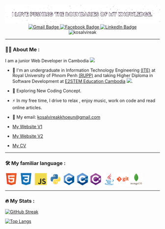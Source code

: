 <div id="header" align="center">
  <div id="badges">
  <img src="I-Love-pushing-the-boundaries-7-23-2022 (1).gif"/><br>
    <a href="mailto:virakvary@gmail.com" target="_blank" align="center">
       <img src="https://img.shields.io/badge/Gmail-blue?style=for-the-badge&logo=gmail&logoColor=white" alt="Gmail Badge" />
    </a>
    <a href="https://www.facebook.com/kosalvireak43/" target="_blank" align="center">
       <img src="https://img.shields.io/badge/Facebook-blue?style=for-the-badge&logo=facebook&logoColor=white" alt="Facebook Badge"/>
    </a>
    <a href="https://www.linkedin.com/in/khoeun-kosalvireak-0619b2204/" target="_blank" align="center">
       <img src="https://img.shields.io/badge/LinkedIn-blue?style=for-the-badge&logo=linkedin&logoColor=white" alt="LinkedIn Badge" />
    </a><br>
    <img  src="https://komarev.com/ghpvc/?username=kosalvireak&label=Profile%20views&color=0e75b6&style=flat" alt="kosalvireak" />
  </div>
</div>



---

### :woman_technologist: About Me :
I am a junior Web Developer in Cambodia <img src="https://mycarbys.com/wp-content/uploads/2021/02/Flag_of_Cambodia.gif" width="25">
- :telescope: I'm an undergraduate in Information Technology Engineering <a href="http://www.fe.rupp.edu.kh/#/department/ited/undergraduate" target="_blank">(ITE)</a> at Royal University of Phnom Penh <a href="http://www.rupp.edu.kh/" target="_blank">(RUPP)</a>  and taking Higher Diploma in Software Development at <a href="https://e2stem.org.kh/" target="_blank">E2STEM Education Cambodia</a> <img src="https://i.ibb.co/JQwTBHV/download-removebg-preview.png" width="45px"/>.

- :seedling: Exploring New Coding Concept.

- :zap: In my free time, I drive to relax , enjoy music, work on code and read online articles.

- :email: My email: kosalvireakkhoeun@gmail.com
- <a href="https://kosalvireak.github.io/Kosalvireak-Khoeun/First_Index.html" target="_blank">My Website V1</a>
- <a href="https://kosalvireak.github.io/Kosalvireak-Khoeun/" target="_blank">My Website V2</a>
- <a href="https://postimg.cc/ThYzQY5b" target="_blank"> My CV </a>
---

### :hammer_and_wrench: My familiar language :
<div>
  <img src="https://github.com/devicons/devicon/blob/master/icons/html5/html5-original.svg" title="HTML5" alt="HTML" width="40" height="40"/>&nbsp;
  <img src="https://github.com/devicons/devicon/blob/master/icons/css3/css3-plain.svg"  title="CSS3" alt="CSS" width="40" height="40"/>&nbsp;
  <img src="https://github.com/devicons/devicon/blob/master/icons/javascript/javascript-original.svg" title="JavaScript" alt="JavaScript" width="40" height="40"/>&nbsp;
  <img src="https://github.com/devicons/devicon/blob/master/icons/python/python-original.svg" title="Python" **alt="Python" width="40" height="40"/>
  <img src="https://github.com/devicons/devicon/blob/master/icons/c/c-original.svg" title="C" **alt="C" width="40" height="40"/>
  <img src="https://github.com/devicons/devicon/blob/master/icons/cplusplus/cplusplus-original.svg" title="C++" **alt="C++" width="40" height="40"/>
  <img src="https://github.com/devicons/devicon/blob/master/icons/csharp/csharp-original.svg" title="C#" **alt="C#" width="40" height="40"/>
  <img src="https://github.com/devicons/devicon/blob/master/icons/java/java-original.svg" title="Java" **alt="Java" width="40" height="40"/>
  <img src="https://github.com/devicons/devicon/blob/master/icons/git/git-plain-wordmark.svg" title="Git" **alt="Git" width="40" height="40"/>
  <img src="https://github.com/devicons/devicon/blob/master/icons/mongodb/mongodb-original-wordmark.svg" title="MongoDB" **alt="MongoDB" width="40" height="40"/>
</div>

---

### :fire: My Stats :
[![GitHub Streak](http://github-readme-streak-stats.herokuapp.com?user=kosalvireak&theme=dark&background=000000)](https://git.io/streak-stats)

[![Top Langs](https://github-readme-stats.vercel.app/api/top-langs/?username=kosalvireak&layout=compact)](https://github.com/anuraghazra/github-readme-stats)

